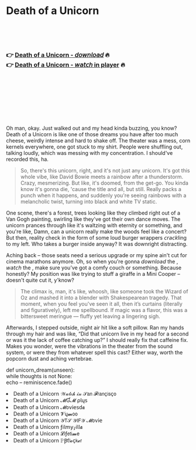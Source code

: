 <h1>Death of a Unicorn</h1>

<br><br><br>

<h3>👉 <a href="https://Seths-arpaterni1972.github.io/ylqyqqdrmd/">Death of a Unicorn - 𝘥𝘰𝘸𝘯𝘭𝘰𝘢𝘥</a> 🔥<br>
👉 <a href="https://Seths-arpaterni1972.github.io/ylqyqqdrmd/">Death of a Unicorn - 𝘸𝘢𝘵𝘤𝘩 in player</a> 🔥
</h3>



<br><br><br><br><br><br><br>


Oh man, okay. Just walked out and my head kinda buzzing, you know? Death of a Unicorn is like one of those dreams you have after too much cheese, weirdly intense and hard to shake off. The theater was a mess, corn kernels everywhere, one got stuck to my shirt. People were shuffling out, talking loudly, which was messing with my concentration. I should've recorded this, ha.

> So, there's this unicorn, right, and it's not just any unicorn. It's got this whole vibe, like David Bowie meets a rainbow after a thunderstorm. Crazy, mesmerizing. But like, it's doomed, from the get-go. You kinda know it's gonna die, 'cause the title and all, but still. Really packs a punch when it happens, and suddenly you're seeing rainbows with a melancholic twist, turning into black and white TV static.

One scene, there's a forest, trees looking like they climbed right out of a Van Gogh painting, swirling like they've got their own dance moves. The unicorn prances through like it's waltzing with eternity or something, and you're like, Damn, can a unicorn really make the woods feel like a concert? But then, reality check in the form of some loud burger wrappers 𝘤𝘳𝘢𝘤𝘬ling to my left. Who takes a burger inside anyway? It was downright distracting.

Aching back – those seats need a serious upgrade or my spine ain't cut for cinema marathons anymore. Oh, so when you're gonna 𝘥𝘰𝘸𝘯𝘭𝘰𝘢𝘥 the  , 𝘸𝘢𝘵𝘤𝘩 the  , make sure you’ve got a comfy couch or something. Because honestly? My position was like trying to stuff a giraffe in a Mini Cooper – doesn't quite cut it, y'know?

> The climax is, man, it's like, whoosh, like someone took the Wizard of Oz and mashed it into a blender with Shakespearean tragedy. That moment, when you feel you've seen it all, then it’s curtains (literally and figuratively), left me spellbound. If magic was a flavor, this   was a bittersweet meringue — fluffy yet leaving a lingering sigh.

Afterwards, I stepped outside, night air hit like a soft pillow. Ran my hands through my hair and was like, “Did that unicorn live in my head for a second or was it the lack of coffee catching up?” I should really fix that caffeine fix. Makes you wonder, were the vibrations in the theater from the sound system, or were they from whatever spell this   cast? Either way, worth the popcorn dust and aching vertebrae.

def unicorn_dream(unseen):  
    while thoughts is not None:  
       echo – reminiscence.fade()

<li>Death of a Unicorn 𝒲𝒶𝓉𝒸𝒽 𝒾𝓃 𝒮𝖺𝗇 𝓕𝗋𝖺𝗇ç𝗂𝗌ç𝗈</li>
<li>Death of a Unicorn 𝓜Ɠ𝓜 ρ𝗅ų𝗌</li>
<li>Death of a Unicorn 𝓜𝗈ν𝗂𝖾𝗌ԁ𝖆</li>
<li>Death of a Unicorn 𝓥ų𝓶𝗈𝗈</li>
<li>Death of a Unicorn 𝒴𝖳𝒮 𝒴𝖨𝖥𝒴 𝓜𝗈ν𝗂𝖾</li>
<li>Death of a Unicorn ƒ𝗂𝗅𝗆𝗒𝓏𝗂𝗅𝗅𝖆</li>
<li>Death of a Unicorn 𝓛𝗂ƒ𝖾𝗍𝗂𝓶𝖾</li>
<li>Death of a Unicorn 𝙿Ꞵť𝗅𝓸ç𝗄𝓮𝗋</li>
